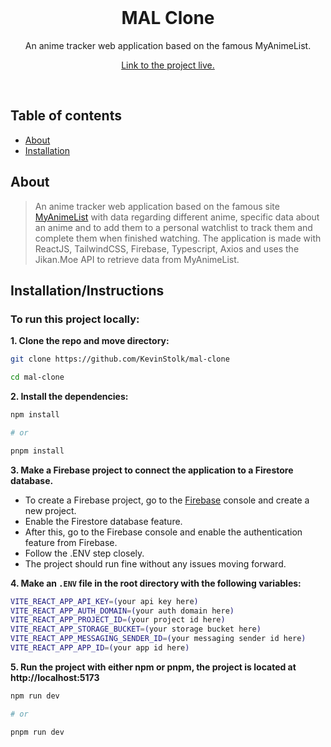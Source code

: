 <div align="center">
  <br/>
  <p>
    <h1>MAL Clone</h1>
    <p>An anime tracker web application based on the famous MyAnimeList.</p>
    <a href="https://mal-clone.vercel.app/">Link to the project live.</a>
  </p>
  <br/>
</div>

## Table of contents

- [About](#about)
- [Installation](#installation)

## About

> An anime tracker web application based on the famous site [MyAnimeList](https://www.myanimelist.net) with data regarding different anime, specific data about an anime and to add them to a personal watchlist to track them and complete them when finished watching.
> The application is made with ReactJS, TailwindCSS, Firebase, Typescript, Axios and uses the Jikan.Moe API to retrieve data from MyAnimeList.

## Installation/Instructions

### To run this project locally:

**1. Clone the repo and move directory:**

```bash
git clone https://github.com/KevinStolk/mal-clone

cd mal-clone
```

**2. Install the dependencies:**

```bash
npm install

# or

pnpm install
```

**3. Make a Firebase project to connect the application to a Firestore database.**

- To create a Firebase project, go to the [Firebase](https://www.firebase.com) console and create a new project.
- Enable the Firestore database feature.
- After this, go to the Firebase console and enable the authentication feature from Firebase.
- Follow the .ENV step closely.
- The project should run fine without any issues moving forward.

**4. Make an `.ENV` file in the root directory with the following variables:**

```bash
VITE_REACT_APP_API_KEY=(your api key here)
VITE_REACT_APP_AUTH_DOMAIN=(your auth domain here)
VITE_REACT_APP_PROJECT_ID=(your project id here)
VITE_REACT_APP_STORAGE_BUCKET=(your storage bucket here)
VITE_REACT_APP_MESSAGING_SENDER_ID=(your messaging sender id here)
VITE_REACT_APP_APP_ID=(your app id here)
```

**5. Run the project with either npm or pnpm, the project is located at http://localhost:5173**

```bash
npm run dev

# or

pnpm run dev
```
